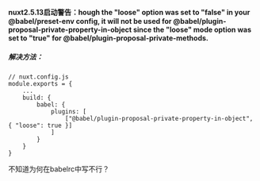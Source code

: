 #### nuxt2.5.13启动警告：hough the "loose" option was set to "false" in your @babel/preset-env config, it will not be used for @babel/plugin-proposal-private-property-in-object since the "loose" mode option was set to "true" for @babel/plugin-proposal-private-methods.
##### 解决方法：
```
// nuxt.config.js
module.exports = {
    ...
    build: {
        babel: {
            plugins: [
                ["@babel/plugin-proposal-private-property-in-object", { "loose": true }]
            ]
        }
    }
}
```
不知道为何在babelrc中写不行？
